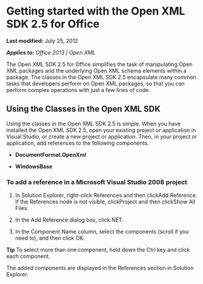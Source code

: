 <!--This is the start of the document-->
# Getting started with the Open XML SDK 2.5 for Office
**Last modified:** July 25, 2012

_**Applies to:** Office 2013 | Open XML_

The Open XML SDK 2.5 for Office simplifies the task of manipulating Open XML packages and the underlying Open XML schema elements within a package. The classes in the Open XML SDK 2.5 encapsulate many common tasks that developers perform on Open XML packages, so that you can perform complex operations with just a few lines of code.


## Using the Classes in the Open XML SDK
Using the classes in the Open XML SDK 2.5 is simple. When you have installed the Open XML SDK 2.5, open your existing project or application in Visual Studio, or create a new project or application. Then, in your project or application, add references to the following components.


-  **DocumentFormat.OpenXml**


-  **WindowsBase**




### To add a reference in a Microsoft Visual Studio 2008 project

1. In Solution Explorer, right-click References and then clickAdd Reference. If the References node is not visible, clickProject and then clickShow All Files.



2. In the Add Reference dialog box, click.NET.



3. In the Component Name column, select the components (scroll if you need to), and then click OK.


**Tip**  To select more than one component, hold down the Ctrl key and click each component.


  


The added components are displayed in the References section in Solution Explorer.

